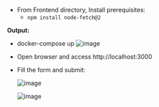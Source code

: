 - From Frontend directory, Install prerequisites:
    - `npm install node-fetch@2`
    

**Output:**

- docker-compose up
      ![image](https://github.com/user-attachments/assets/f29e56c4-ab65-4efa-857d-2f4c47f685f1)

- Open browser and access http://localhost:3000
- Fill the form and submit:
  

   ![image](https://github.com/user-attachments/assets/09f589da-ca64-4f16-a5b3-398afa736648)

    ![image](https://github.com/user-attachments/assets/1119dc3a-647a-4cc0-959c-9338c44d03d2)
